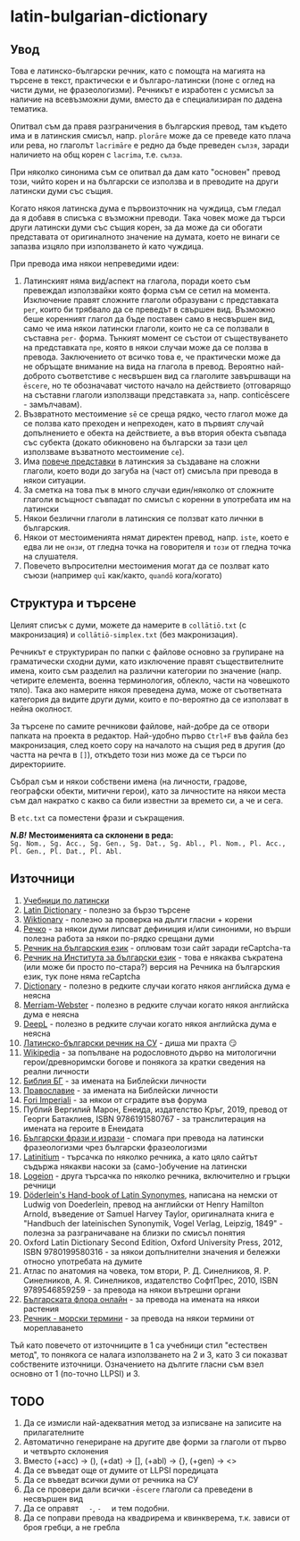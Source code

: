 # latin-bulgarian-dictionary

## Увод

Това е латинско-български речник, като с помощта на магията на търсене в текст, практически е и българо-латински (поне с оглед на чисти думи, не фразеологизми). Речникът е изработен с усмисъл за наличие на всевъзможни думи, вместо да е специализиран по дадена тематика.

Опитвал съм да правя разграничения в българския превод, там където има и в латинския смисъл, напр. `plorāre` може да се преведе като плача или рева, но глаголът `lacrimāre` е редно да бъде преведен `сълзя`, заради наличието на общ корен с `lacrima`, т.е. `сълза`.

При няколко синонима съм се опитвал да дам като "основен" превод този, чийто корен и на български се използва и в преводите на други латински думи със същия.

Когато някоя латинска дума е първоизточник на чуждица, съм гледал да я добавя в списъка с възможни преводи. Така човек може да търси други латински думи със същия корен, за да може да си обогати представата от оригиналното значение на думата, което не винаги се запазва изцяло при използването ѝ като чуждица.

При превода има някои непреведими идеи:

1. Латинският няма вид/аспект на глагола, поради което съм превеждал използвайки която форма съм се сетил на момента. Изключение правят сложните глаголи образувани с представката `per`, които би трябвало да се преведът в свършен вид. Възможно беше коренният глагол да бъде поставен само в несвършен вид, само че има някои латински глаголи, които не са се ползвали в съставна `per-` форма. Тънкият момент се състои от съществуването на представката `пре`, която в някои случаи може да се ползва в превода. Заключението от всичко това е, че практически може да не обръщате внимание на вида на глагола в превод. Вероятно най-доброто съответстиве с несвършен вид са глаголите завършващи на `ēscere`, но те обозначават чистото начало на действието (отговарящо на съставни глаголи използващи представката `за`, напр. conticēscere - замълчавам).
2. Възвратното местоимение `sē` се среща рядко, често глагол може да се ползва като преходен и непреходен, като в първият случай допълнението е обекта на действиете, а във втория обекта съвпада със субекта (докато обикновено на български за тази цел използваме възватното местоимение `се`).
3. Има [повече представки](https://github.com/kaloan/text/blob/master/latin/complex-verb-prefixes.txt) в латинския за създаване на сложни глаголи, което води до загуба на (част от) смисъла при превода в някои ситуации.
4. За сметка на това пък в много случаи един/няколко от сложните глаголи всъщност съвпадат по смисъл с коренни в употребата им на латински
5. Някои безлични глаголи в латинския се ползват като личнки в българския.
6. Някои от местоименията нямат директен превод, напр. `iste`, което е едва ли не `онзи`, от гледна точка на говорителя и `този` от гледна точка на слушателя.
7. Повечето въпросителни местоимения могат да се позлват като съюзи (например `quī` как/както, `quandō` кога/когато)

## Структура и търсене

Целият списък с думи, можете да намерите в `collātiō.txt` (с макронизация) и `collātiō-simplex.txt` (без макронизация).

Речникът е структуриран по папки с файлове основно за групиране на граматически сходни думи, като изключение правят съществителните имена, които съм разделил на различни категории по значение (напр. четирите елемента, военна терминология, облекло, части на човешкото тяло). Така ако намерите някоя преведена дума, може от съответната категория да видите други думи, които е по-вероятно да се използват в нейна околност.

За търсене по самите речникови файлове, най-добре да се отвори папката на проекта в редактор. Най-удобно първо `Ctrl+F` във файла без макронизация, след което copy на началото на същия ред в другия (до частта на речта в `[]`), откъдето този низ може да се търси по директориите.

Събрал съм и някои собствени имена (на личности, градове, географски обекти, митични герои), като за личностите на някои места съм дал накратко с какво са били известни за времето си, а че и сега.

В `etc.txt` са поместени фрази и съкращения.

***N.B!*** **Местоименията са склонени в реда:**\
`
Sg. Nom., Sg. Acc., Sg. Gen., Sg. Dat., Sg. Abl., Pl. Nom., Pl. Acc., Pl. Gen., Pl. Dat., Pl. Abl.
`

## Източници

1. [Учебници по латински](https://github.com/kaloan/text/blob/master/latin/reading-list.md)
2. [Latin Dictionary](https://www.online-latin-dictionary.com/) - полезно за бързо търсене
3. [Wiktionary](https://en.wiktionary.org/) - полезно за проверка на дълги гласни + корени
4. [Речко](https://rechnik.chitanka.info/) - за някои думи липсват дефиниция и/или синоними, но върши полезна работа за някои по-рядко срещани думи
5. [Речник на българския език](https://ibl.bas.bg/rbe/) - оплювам този сайт заради reCaptcha-та
6. [Речник на Института за български език](https://ibl.bas.bg/dictionary.php) - това е някаква съкратена (или може би просто по-стара?) версия на Речника на българския език, тук поне няма reCaptcha
7. [Dictionary](https://www.dictionary.com/) - полезно в редките случаи когато някоя английска дума е неясна
8. [Merriam-Webster](https://www.merriam-webster.com/) - полезно в редките случаи когато някоя английска дума е неясна
9. [DeepL](https://www.deepl.com/en/translator) - полезно в редките случаи когато някоя английска дума е неясна
10. [Латинско-български речник на СУ](https://latino.epistone.net/index) - диша ми прахта 😏
11. [Wikipedia](https://en.wikipedia.org/wiki/Main_Page) - за попълване на родословното дърво на митологични герои/древноримски богове и понякога за кратки сведения на реални личности
12. [Библия БГ](https://biblia.bg) - за имената на Библейски личности
13. [Православие](https://www.pravoslavieto.com/bible/) - за имената на Библейски личности
14. [Fori Imperiali](http://fori-imperiali.info) - за някои от сградите във форума
15. Публий Вергилий Марон, Енеида, издателство Кръг, 2019, превод от Георги Батаклиев, ISBN 9786191580767 - за транслитерация на имената на героите в Енеидата
16. [Български фрази и изрази](https://frazite.com) - спомага при превода на латински фразеологизми чрез български фразеологизми
17. [Latinitium](https://latinitium.com/latin-dictionaries) - търсачка по няколко речника, а като цяло сайтът съдържа някакви насоки за (само-)обучение на латински
18. [Logeion](https://logeion.uchicago.edu) - друга търсачка по няколко речника, включително и гръцки речници
19. [Döderlein's Hand-book of Latin Synonymes](https://www.gutenberg.org/ebooks/33197), написана на немски от Ludwig von Doederlein, превод на английски от Henry Hamilton Arnold, въведение от Samuel Harvey Taylor, оригиналната книга е "Handbuch der lateinischen Synonymik, Vogel Verlag, Leipzig, 1849" - полезна за разграничаване на близки по смисъл понятия
20. Oxford Latin Dictionary Second Edition, Oxford University Press, 2012, ISBN 9780199580316 - за някои допълнителни значения и бележки относно употребата на думите
21. Атлас по анатомия на човека, том втори, Р. Д. Синелников, Я. Р. Синелников, А. Я. Синелников, издателство СофтПрес, 2010, ISBN 9789546859259 - за превода на някои вътрешни органи
22. [Българската флора онлайн](https://bgflora.net) - за превода на имената на някои растения
23. [Речник - морски термини](https://zamoreto.com/rechnik-morski-termini/) - за превода на някои термини от мореплаването

Тъй като повечето от източниците в 1 са учебници стил "естествен метод", то понякога се налага използването на 2 и 3, като 3 си показват собствените източници.
Означението на дългите гласни съм взел основно от 1 (по-точно LLPSI) и 3.

## TODO

1. Да се измисли най-адекватния метод за изписване на записите на прилагателните
2. Автоматично генериране на другите две форми за глаголи от първо и четвърто склонения
3. Вместо (+acc) -> (), (+dat) -> [], (+abl) -> {}, (+gen) -> <>
4. Да се въведат още от думите от LLPSI поредицата
5. Да се въведат всички думи от речника на СУ
6. Да се провери дали всички `-ēscere` глаголи са преведени в несвършен вид
7. Да се оправят `  -`, `-  ` и тем подобни.
8. Да се поправи превода на квадрирема и квинкверема, т.к. зависи от броя гребци, а не гребла
